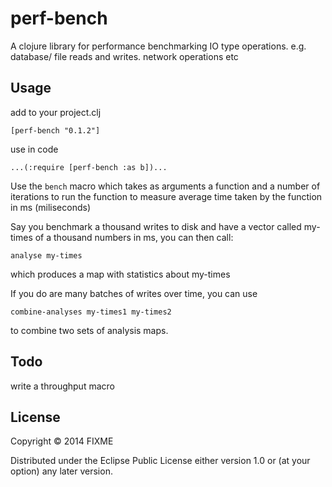# perf-bench

A clojure library for performance benchmarking IO type operations. e.g. database/ file reads and writes. network operations etc

## Usage

add to your project.clj

    [perf-bench "0.1.2"]

use in code

    ...(:require [perf-bench :as b])...

Use the `bench` macro which takes as arguments a function and a number of iterations to run the function to measure average time taken by the function in ms (miliseconds)

Say you benchmark a thousand writes to disk and have a vector called my-times of a thousand numbers in ms, you can then call:

    analyse my-times

which produces a map with statistics about my-times

If you do are many batches of writes over time, you can use

    combine-analyses my-times1 my-times2

to combine two sets of analysis maps.

## Todo

write a throughput macro

## License

Copyright © 2014 FIXME

Distributed under the Eclipse Public License either version 1.0 or (at
your option) any later version.
